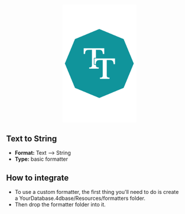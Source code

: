 <p align="center"><img src="https://github.com/4d-for-ios/4d-for-ios-formatter-TextToString/blob/master/formatter.png" alt="Text to String” height="auto" width="200"></p>

## Text to String

* **Format:** Text ⟶ String
* **Type:** basic formatter

## How to integrate

* To use a custom formatter, the first thing you'll need to do is create a YourDatabase.4dbase/Resources/formatters folder.
* Then drop the formatter folder into it.
